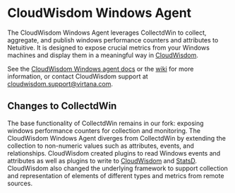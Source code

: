 CloudWisdom Windows Agent
========================

The CloudWisdom Windows Agent leverages CollectdWin to collect, aggregate, and publish windows performance counters and attributes to Netuitive. It is designed to expose crucial metrics from your Windows machines and display them in a meaningful way in [CloudWisdom](https://www.virtana.com/products/cloudwisdom/). 

See the [CloudWisdom Windows agent docs](https://docs.virtana.com/en/windows-agent.html) or the [wiki](../../wiki) for more information, or contact CloudWisdom support at [cloudwisdom.support@virtana.com](mailto:cloudwisdom.support@virtana.com).

Changes to CollectdWin
-----------------------

The base functionality of CollectdWin remains in our fork: exposing windows performance counters for collection and monitoring. The CloudWisdom Windows Agent diverges from CollectdWin by extending the collection to non-numeric values such as attributes, events, and relationships. CloudWisdom created plugins to read Windows events and attributes as well as plugins to write to [CloudWisdom](https://www.virtana.com/products/cloudwisdom/) and [StatsD](https://github.com/etsy/statsd). CloudWisdom also changed the underlying framework to support collection and representation of elements of different types and metrics from remote sources.

